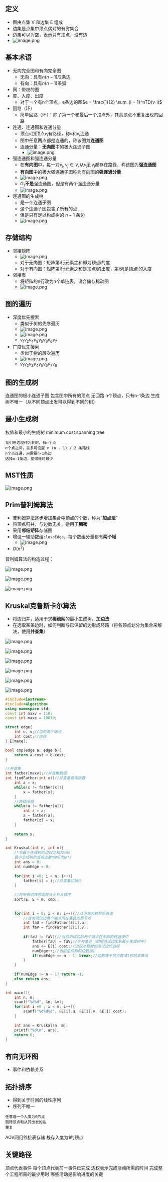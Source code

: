 ## 定义
- 图由点集 V 和边集 E 组成
- 边集是点集中顶点偶对的有穷集合
- 边集可以为空，表示只有顶点，没有边
- ![image.png](https://obsidian-1326430649.cos.ap-chongqing.myqcloud.com/pic/202405151019136.png)
## 基本术语
- 无向完全图和有向完全图
	- 无向：具有$n(n - 1)/2$条边
	- 有向：具有$n(n - 1)$条弧
- 网：带权的图
- 度、入度、出度
	- 对于一个有n个顶点，e条边的图$e = \frac{1}{2} \sum_{i = 1}^nTD(v_i)$
- 回路（环）
	- 简单回路（环）：除了第一个和最后一个顶点外，其余顶点不重复出现的回路
- 连通、连通图和连通分量
	- 顶点$v$到顶点$v_i$有路径，称$v$和$v_i$连通
	- 图中任意两点都是连通的，称该图为**连通图**
	- 连通分量：**无向图**中的极大连通子图
		- ![image.png](https://obsidian-1326430649.cos.ap-chongqing.myqcloud.com/pic/202405151425007.png)
- 强连通图和强连通分量
	- 在**有向图**中，每一对$v_i, v_j\in V$,从$v_i$到$v_j$都存在路径，称该图为**强连通图**
	- **有向图**中的极大强连通子图称为有向图的**强连通分量**
	- ![image.png](https://obsidian-1326430649.cos.ap-chongqing.myqcloud.com/pic/202405151433921.png)
	- $G_1$**不是**强连通图，但是有两个强连通分量
	- ![image.png](https://obsidian-1326430649.cos.ap-chongqing.myqcloud.com/pic/202405151434559.png)
- 连通图的生成树
	- 是一个连通子图
	- 这个连通子图包含了所有的点
	- 但是只有足以构成树的 $n - 1$ 条边
	- ![image.png](https://obsidian-1326430649.cos.ap-chongqing.myqcloud.com/pic/202405151441673.png)

## 存储结构
- 邻接矩阵
	- ![image.png](https://obsidian-1326430649.cos.ap-chongqing.myqcloud.com/pic/202405151448483.png)
	- 对于无向图：矩阵第i行元素之和即为顶点i的度
	- 对于有向图：矩阵第i行元素之和是顶点i的出度，第i列是顶点i的入度 
- 邻接表
	- 将矩阵的n行改为n个单链表，设合储存稀疏图
	- ![image.png](https://obsidian-1326430649.cos.ap-chongqing.myqcloud.com/pic/202405151501833.png)

## 图的遍历
- 深度优先搜索
	- 类似于树的先序遍历
	- ![image.png](https://obsidian-1326430649.cos.ap-chongqing.myqcloud.com/pic/202405151514810.png)
	- ![image.png](https://obsidian-1326430649.cos.ap-chongqing.myqcloud.com/pic/202405151521789.png)
	- $v_1 v_2 v_4 v_8 v_5 v_3 v_6 v_7$
- 广度优先搜索
	- 类似于树的层次遍历
	- ![image.png](https://obsidian-1326430649.cos.ap-chongqing.myqcloud.com/pic/202405151521984.png)
	- $v_1 v_2 v_3 v_4 v_5 v_6 v_7 v_8$
## 图的生成树
连通图的极小连通子图
包含图中所有的顶点
无回路
n个顶点，只有n-1条边
生成树不唯一（从不同顶点出发可以得到不同的树）
## 最小生成树

权值和最小的生成树 minimum cost spanning tree

```
我们用边权作为耗时，有n个点
n个点之间，最多可设置 n (n - 1) / 2 条路线
n个点连通，只需要n-1条边
选择n-1条边，使得耗时最少
```
## MST性质

![image.png](https://obsidian-1326430649.cos.ap-chongqing.myqcloud.com/pic/202405161650074.png)

## Prim普利姆算法

- 普利姆算法逐步增加集合中顶点的个数，称为“**加点法**”
- 将顶点归并，与边数无关，适用于**稠密**
- 采用**邻结矩阵**存储图
- 增设一辅助数组`closeEdge`，每个数组分量都有**两个域**
	- ![image.png](https://obsidian-1326430649.cos.ap-chongqing.myqcloud.com/pic/202405161710814.png)
- $O(n^2)$

普利姆算法的构造过程：

![image.png](https://obsidian-1326430649.cos.ap-chongqing.myqcloud.com/pic/202405161657708.png)

![image.png](https://obsidian-1326430649.cos.ap-chongqing.myqcloud.com/pic/202405161655732.png)

![image.png](https://obsidian-1326430649.cos.ap-chongqing.myqcloud.com/pic/202405161715477.png)




## Kruskal克鲁斯卡尔算法

- 将边归并，适用于求**稀疏网**的最小生成树，**加边法**
- 在选取某条边时，如何判断与已保留的边形成环路（将各顶点划分为集合来解决，使用**并查集**）

![image.png](https://obsidian-1326430649.cos.ap-chongqing.myqcloud.com/pic/202405162312223.png)

![image.png](https://obsidian-1326430649.cos.ap-chongqing.myqcloud.com/pic/202405162327312.png)

![image.png](https://obsidian-1326430649.cos.ap-chongqing.myqcloud.com/pic/202405170814743.png)

![image.png](https://obsidian-1326430649.cos.ap-chongqing.myqcloud.com/pic/202405170815053.png)

![image.png](https://obsidian-1326430649.cos.ap-chongqing.myqcloud.com/pic/202405170815800.png)

![image.png](https://obsidian-1326430649.cos.ap-chongqing.myqcloud.com/pic/202405170817802.png)

```cpp
#include<iostream>
#include<algorithm>
using namespace std;
const int maxv = 110;
const int maxe = 10010;

struct edge{
	int u, v;//边的两个端点 
	int cost;//边权 
} E[maxe];

bool cmp(edge a, edge b){
	return a.cost < b.cost;
}

//并查集 
int father[maxv];//并查集数组 
int findFather(int x){//并查集查询函数 
	int a = x;
	while(x != father[x]){
		x = father[x];
	} 
	//路径压缩 
	while(a != father[a]){
		int z = a;
		a = father[a];
		father[z] = x;
	}
	
	return x;
}

int Kruskal(int n, int m){
	/*令最小生成树的边权之和为ans
	最小生成树的当前边数numEdge*/ 
	int ans = 0;
	int numEdge = 0;
	
	for(int i =0; i < n; i++){
		father[i] = i;//并查集初始化 
	}
	
	//将所有边按照边权从小到大排序 
	sort(E, E + m, cmp);
	
	
	for(int i = 0; i < m; i++){//从小到大枚举所有边 
		//查询测试边两个端点所在集合的根节点 
		int faU = findFather(E[i].u); 
		int faV = findFather(E[i].v);
		
		if(faU != faV){//当前测试边的两个端点在不同的连通块中 
			father[faU] = faV;//合并集合（即把测试边加到最小生成树中） 
			ans += E[i].cost;//边权之和增加测试边的边权 
			numEdge++;//当前生成树的边数加1 
			if(numEdge == n - 1) break;//边数等于顶点数减1时结束算法 
		}
	}
	
	if(numEdge != n - 1) return -1;
	else return ans;
}

int main(){
	int n, m;
	scanf("%d%d", &n, &m);
	for(int i =0 ; i < m; i++){
		scanf("%d%d%d", &E[i].u, &E[i].v, &E[i].cost);
	}
	
	int ans = Kruskal(n, m);
	printf("%d\n", ans);
	return 0;
}


```
## 有向无环图
- 事件和依赖关系
## 拓扑排序
- 得到关于时间的线性序列
- 序列不唯一
```
任意选一个入度为0的点
删除该点和从其出发的边
重复
```
AOV网用邻接表存储
栈存入度为1的顶点
## 关键路径
顶点代表事件
每个顶点代表前一事件已完成
边权表示完成活动所需的时间
完成整个工程所需的最少用时
哪些活动是影响进度的关键
